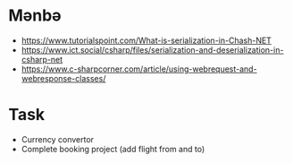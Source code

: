 # Mənbə
- https://www.tutorialspoint.com/What-is-serialization-in-Chash-NET
- https://www.ict.social/csharp/files/serialization-and-deserialization-in-csharp-net
- https://www.c-sharpcorner.com/article/using-webrequest-and-webresponse-classes/

# Task
- Currency convertor
- Complete booking project (add flight from and to)
